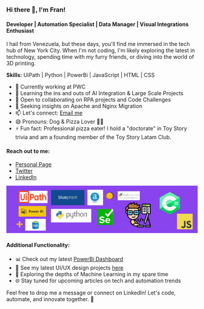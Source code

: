 ### Hi there 👋, I'm Fran!
#### Developer | Automation Specialist | Data Manager | Visual Integrations Enthusiast

I hail from Venezuela, but these days, you'll find me immersed in the tech hub of New York City. When I'm not coding, I'm likely exploring the latest in technology, spending time with my furry friends, or diving into the world of 3D printing.

**Skills:** UiPath | Python | PowerBi | JavaScript | HTML | CSS

- 🔭 Currently working at PWC
- 🌱 Learning the ins and outs of AI Integration & Large Scale Projects
- 👯 Open to collaborating on RPA projects and Code Challenges
- 🤔 Seeking insights on Apache and Nginx Migration
- 📫 Let's connect: [Email me](mailto:franciscovillahermosa@gmail.com)
- 😄 Pronouns: Dog & Pizza Lover 🐶🍕
- ⚡ Fun fact: Professional pizza eater! I hold a "doctorate" in Toy Story trivia and am a founding member of the Toy Story Latam Club.

#### Reach out to me:
- [Personal Page](https://techvilla.nicepage.io/?uid=83c16148-a0cf-4858-aeca-1f14ed5e44ad)
- [Twitter](https://twitter.com/franbucho)
- [LinkedIn](https://www.linkedin.com/in/fjvs-arg/)

![Banner](banner3.png)

#### Additional Functionality:
- 📊 Check out my latest [PowerBi Dashboard](link-to-dashboard)
- 🎨 See my latest UI/UX design projects [here](link-to-portfolio)
- 🤖 Exploring the depths of Machine Learning in my spare time
- 🌐 Stay tuned for upcoming articles on tech and automation trends

Feel free to drop me a message or connect on LinkedIn! Let's code, automate, and innovate together. 🚀
